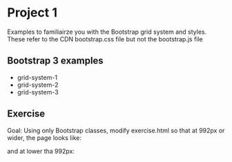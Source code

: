 # Project 1
Examples to familiairze you with the Bootstrap grid system and styles. These refer to the CDN bootstrap.css file but not the bootstrap.js file

## Bootstrap 3 examples
* grid-system-1
* grid-system-2
* grid-system-3

## Exercise
Goal: Using only Bootstrap classes, modify exercise.html so that at 992px or wider, the page looks like:

and at lower tha 992px:

